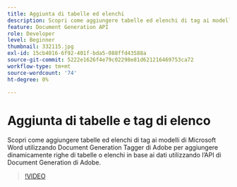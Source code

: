 ```yaml
---
title: Aggiunta di tabelle ed elenchi
description: Scopri come aggiungere tabelle ed elenchi di tag ai modelli di Microsoft Word utilizzando l’Adobe Document Generation Tagger per aggiungere dinamicamente righe di tabelle o elenchi in base ai dati utilizzando l’API di Adobe Document Generation
feature: Document Generation API
role: Developer
level: Beginner
thumbnail: 332115.jpg
exl-id: 15cb4016-6f92-401f-bda5-088ffd43588a
source-git-commit: 5222e1626f4e79c02298e81d621216469753ca72
workflow-type: tm+mt
source-wordcount: '74'
ht-degree: 0%

---
```


# Aggiunta di tabelle e tag di elenco

Scopri come aggiungere tabelle ed elenchi di tag ai modelli di Microsoft Word utilizzando Document Generation Tagger di Adobe per aggiungere dinamicamente righe di tabelle o elenchi in base ai dati utilizzando l’API di Document Generation di Adobe.

>[!VIDEO](https://video.tv.adobe.com/v/3411726?hidetitle=true&captions=ita)
